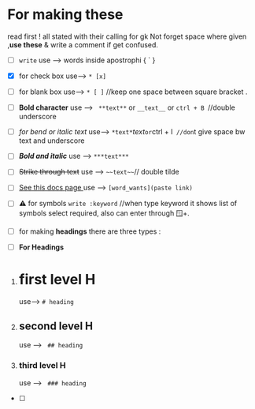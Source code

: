 
# For making these
read first ! all stated with their calling for gk Not forget space where given ,**use these** & write a comment if get confused. 
 
 * [ ]  `write` use --> words inside apostrophi { ` }
 * [x]  for check box use-->  `* [x]`
 * [ ]  for blank box use-->  `* [ ]` //keep one space between square bracket .
 * [ ] **Bold character** use --> ` **text**` or `__text__` or `ctrl + B `//double underscore
 * [ ]   _for bend or italic text_ use-->  `*text*`_text_` or `ctrl + I` //don`t give space bw text and underscore
 * [ ]   ***Bold and italic*** use --> `***text***`
 * [ ]   ~~Strike through text~~   use --> `~~text~~`// double tilde

 * [ ] [See this  docs page ](https://github.com/ru-cpu/github_file_symbols_code) use --> `[word_wants](paste link)`
 
 
 * [ ]  ⚠️ for symbols `write :keyword` //when type keyword it shows list of symbols select required,
      also can enter through 🪟+.
 * [ ] for making **headings** there are three types :

 * [ ] **For Headings**

1.  
   # first level H
   use--> `# heading `
2. ## second level H
   use --> ` ## heading`  
3. ### third level H
   use --> ` ### heading`

* [ ] 




